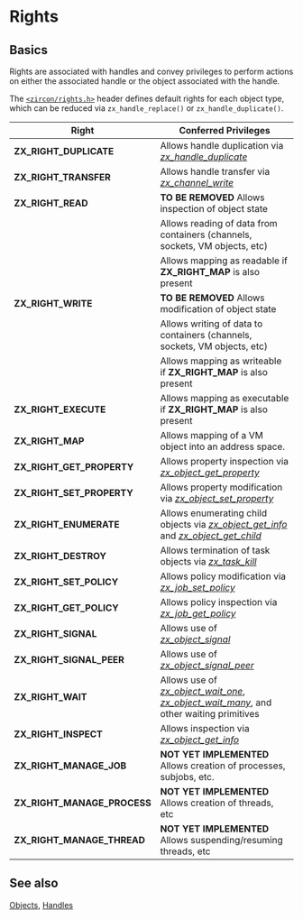 # Rights

## Basics

Rights are associated with handles and convey privileges to perform actions on
either the associated handle or the object associated with the handle.

The [`<zircon/rights.h>`](../system/public/zircon/rights.h) header defines
default rights for each object type, which can be reduced via
`zx_handle_replace()` or `zx_handle_duplicate()`.

| Right | Conferred Privileges |
| ----- | -------------------- |
| **ZX_RIGHT_DUPLICATE**      | Allows handle duplication via [*zx_handle_duplicate*](syscalls/handle_duplicate.md) |
| **ZX_RIGHT_TRANSFER**       | Allows handle transfer via [*zx_channel_write*](syscalls/channel_write.md) |
| **ZX_RIGHT_READ**           | **TO BE REMOVED** Allows inspection of object state |
|                             | Allows reading of data from containers (channels, sockets, VM objects, etc) |
|                             | Allows mapping as readable if **ZX_RIGHT_MAP** is also present |
| **ZX_RIGHT_WRITE**          | **TO BE REMOVED** Allows modification of object state |
|                             | Allows writing of data to containers (channels, sockets, VM objects, etc) |
|                             | Allows mapping as writeable if **ZX_RIGHT_MAP** is also present |
| **ZX_RIGHT_EXECUTE**        | Allows mapping as executable if **ZX_RIGHT_MAP** is also present |
| **ZX_RIGHT_MAP**            | Allows mapping of a VM object into an address space. |
| **ZX_RIGHT_GET_PROPERTY**   | Allows property inspection via [*zx_object_get_property*](syscalls/object_get_property.md) |
| **ZX_RIGHT_SET_PROPERTY**   | Allows property modification via [*zx_object_set_property*](syscalls/object_set_property.md) |
| **ZX_RIGHT_ENUMERATE**      | Allows enumerating child objects via [*zx_object_get_info*](syscalls/object_get_info.md) and [*zx_object_get_child*](syscalls/object_get_child.md) |
| **ZX_RIGHT_DESTROY**        | Allows termination of task objects via [*zx_task_kill*](syscalls/task_kill.md)|
| **ZX_RIGHT_SET_POLICY**     | Allows policy modification via [*zx_job_set_policy*](syscalls/job_set_policy.md)|
| **ZX_RIGHT_GET_POLICY**     | Allows policy inspection via [*zx_job_get_policy*](syscalls/job_get_policy.md)|
| **ZX_RIGHT_SIGNAL**         | Allows use of [*zx_object_signal*](syscalls/object_signal.md) |
| **ZX_RIGHT_SIGNAL_PEER**    | Allows use of [*zx_object_signal_peer*](syscalls/object_signal.md) |
| **ZX_RIGHT_WAIT**           | Allows use of [*zx_object_wait_one*](syscalls/object_wait_one.md), [*zx_object_wait_many*](syscalls/object_wait_many.md), and other waiting primitives |
| **ZX_RIGHT_INSPECT**        | Allows inspection via [*zx_object_get_info*](syscalls/object_get_info.md) |
| **ZX_RIGHT_MANAGE_JOB**     | **NOT YET IMPLEMENTED** Allows creation of processes, subjobs, etc. |
| **ZX_RIGHT_MANAGE_PROCESS** | **NOT YET IMPLEMENTED** Allows creation of threads, etc |
| **ZX_RIGHT_MANAGE_THREAD**  | **NOT YET IMPLEMENTED** Allows suspending/resuming threads, etc|

## See also
[Objects](objects.md),
[Handles](handles.md)
